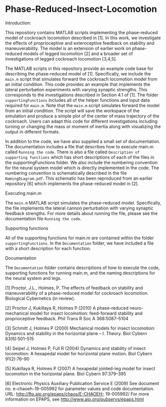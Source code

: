 # Phase-Reduced-Insect-Locomotion

Introduction:

This repository contains MATLAB scripts implementing the phase-reduced model of cockroach locomotion described in [1].   In this work, we investigate the effects of proprioceptive and exteroceptive feedback on stability and maneuverability.  The model is an extension of earlier work on phase-reduced models of legged locomotion [2] and a broader set of investigations of legged cockroach locomotion [3,4,5].  

The MATLAB scripts in this repository provide an example code base for describing the phase-reduced model of [1].  Specifically, we include the `main.m` script that simulates forward the cockroach locomotion model from an initial condition.  This code provides an example that implements the lateral perturbation experiments with varying synaptic strengths.  This corresponds to the investigations described in Section 4.1 of [1].  The folder `supportingFunctions` includes all of the helper functions and input data required for `main.m`.  Note that the `main.m` script simulates forward the model from an initial condition.  The script will save the workspace of the simulation and produce a simple plot of the center of mass trajectory of the cockroach.  Users can adapt this code for different investigations including turning or changing the mass or moment of inertia along with visualizing the output in different formats.

In addition to the code, we have also supplied a small set of documentation.   The documentation includes a file that describes how to execute main.m called `Running the code`.  There is also a file called `Description of supporting functions` which has short descriptions of each of the files in the supportingFunctions folder.  We also include the numbering convention for the neural system model which is directly implemented in the code.  The numbering convention is schematically described in the file `NamingDiagram.pdf`.  This schematic has been reproduced from an earlier repository [6] which implements the phase-reduced model in [2].

Executing main.m

The `main.m` MATLAB script simulates the phase-reduced model.  Specifically, the file implements the lateral cannon perturbation with varying synaptic feedback strengths.  For more details about running the file, please see the documentation file `Running the code`.

Supporting functions

All of the supporting functions for main.m are contained within the folder `supportingFunctions`.  In the `Documentation` folder, we have included a file with a short description for each function.  

Documentation

The `Documentation` folder contains descriptions of how to execute the code, supporting functions for running main.m, and the naming descriptions for the neural system and legs.  


[1]  Proctor, J.L., Holmes, P. The effects of feedback on stability and maneuverability of a phase-reduced model for cockroach locomotion. Biological Cybernetics (in review).  

[2]  Proctor J, Kukillaya R, Holmes P (2010) A phase-reduced neuro-mechanical model for insect locomotion: feed-forward stability and proprioceptive feedback. Phil Trans R Soc A 368:5087–5104

[3]  Schmitt J, Holmes P (2000) Mechanical models for insect locomotion: Dynamics and stability in the horizontal plane – I. Theory. Biol Cybern 83(6):501–515

[4] Seipel J, Holmes P, Full R (2004) Dynamics and stability of insect locomotion: A hexapedal model for horizontal plane motion. Biol Cybern 91(2):76–90

[5]  Kukillaya R, Holmes P (2007) A hexapedal jointed-leg model for insect locomotion in the horizontal plane.
Biol Cybern 97:379–395

[6]  Electronic Physics Auxiliary Publication Service E (2009) See document no. e-chaoeh-19-005992 for parameter values and code documentation. URL: http://ftp.aip.org/epaps/chaos/E-CHAOEH-
19-005992/ For more information on EPAPS, see http://www.aip.org/pubservs/epaps.html

